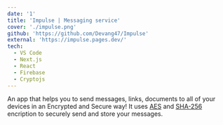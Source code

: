 ```yaml
---
date: '1'
title: 'Impulse | Messaging service'
cover: './impulse.png'
github: 'https://github.com/Devang47/Impulse'
external: 'https://impulse.pages.dev/'
tech:
  - VS Code
  - Next.js
  - React
  - Firebase
  - Cryptojs
---
```


An app that helps you to send messages, links, documents to all of your devices in an Encrypted and Secure way! It uses [AES](#) and [SHA-256](#) encription to securely send and store your messages.
